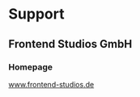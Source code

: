 # Support

## Frontend Studios GmbH

### Homepage
 
<a href="www.frontend-studios.de" target="_blank">www.frontend-studios.de</a>